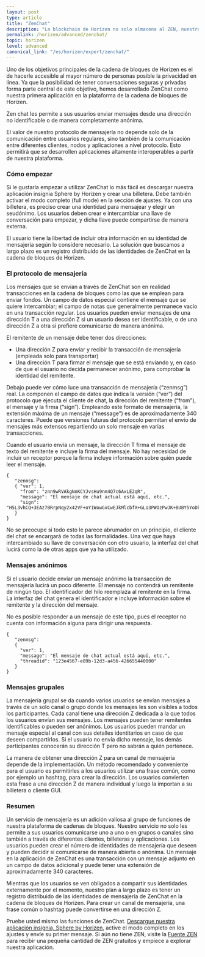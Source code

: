 ```yaml
---
layout: post
type: article
title: "ZenChat"
description: "La blockchain de Horizen no solo almacena al ZEN, nuestra criptomoneda, sino también nuestra multifacética aplicación, ZenChat"
permalink: /horizen/advanced/zenchat/
topic: horizen
level: advanced
canonical_link: "/es/horizen/expert/zenchat/"
---
```


Uno de los objetivos principales de la cadena de bloques de Horizen es el de hacerle accesible al mayor número de personas posible la privacidad en línea. Ya que la posibilidad de tener conversaciones seguras y privadas forma parte central de este objetivo, hemos desarrollado ZenChat como nuestra primera aplicación en la plataforma de la cadena de bloques de Horizen.

Zen chat les permite a sus usuarios enviar mensajes desde una dirección no identificable o de manera completamente anónima.

El valor de nuestro protocolo de mensajería no depende solo de la comunicación entre usuarios regulares, sino también de la comunicación entre diferentes clientes, nodos y aplicaciones a nivel protocolo. Esto permitirá que se desarrollen aplicaciones altamente interoperables a partir de nuestra plataforma.

### Cómo empezar

Si le gustaría empezar a utilizar ZenChat lo más fácil es descargar nuestra aplicación insignia Sphere by Horizen y crear una billetera. Debe también activar el modo completo (full mode) en la sección de ajustes. Ya con una billetera, es preciso crear una identidad para mensajear y elegir un seudónimo. Los usuarios deben crear e intercambiar una llave de conversación para empezar, y dicha llave puede compartirse de manera externa.

El usuario tiene la libertad de incluir otra información en su identidad de mensajería según lo considere necesario. La solución que buscamos a largo plazo es un registro distribuido de las identidades de ZenChat en la cadena de bloques de Horizen.

### El protocolo de mensajería

Los mensajes que se envían a través de ZenChat son en realidad transacciones en la cadena de bloques como las que se emplean para enviar fondos. Un campo de datos especial contiene el mensaje que se quiere intercambiar; el campo de notas que generalmente permanece vacío en una transacción regular. Los usuarios pueden enviar mensajes de una dirección T a una dirección Z si un usuario desea ser identificable, o de una dirección Z a otra si prefiere comunicarse de manera anónima.

El remitente de un mensaje debe tener dos direcciones:

 - Una dirección Z para enviar y recibir la transacción de mensajería (empleada solo para transportar)
 - Una dirección T para firmar el mensaje que se está enviando y, en caso de que el usuario no decida permanecer anónimo, para comprobar la identidad del remitente.

Debajo puede ver cómo luce una transacción de mensajería (“zenmsg”) real. La componen el campo de datos que indica la versión (“ver”) del protocolo que ejecuta el cliente de chat, la dirección del remitente (“from”), el mensaje y la firma (“sign”). Empleando este formato de mensajería, la extensión máxima de un mensaje (“message”) es de aproximadamente 340 caracteres. Puede que versiones futuras del protocolo permitan el envío de mensajes más extensos repartiendo un solo mensaje en varias transacciones.

Cuando el usuario envía un mensaje, la dirección T firma el mensaje de texto del remitente e incluye la firma del mensaje. No hay necesidad de incluir un receptor porque la firma incluye información sobre quién puede leer el mensaje.

```
{
   "zenmsg":
   { "ver": 1,
     "from": "znn9wRVAkgNnKCYJvsHu9nm4Q7c6AxLE2qR",
     "message": "El mensaje de chat actual está aquí, etc.", 
     "sign": "H5L3vhCQ+3EAz7BRrpNqy2x42VF+oY1WowGxCwEJkMlcbfX+GLU3PWOzPwJK+BUBY5YoDk/hAkF4GwtqyWWOngI="
   }
}
```

No se preocupe si todo esto le parece abrumador en un principio, el cliente del chat se encargará de todas las formalidades. Una vez que haya intercambiado su llave de conversación con otro usuario, la interfaz del chat lucirá como la de otras apps que ya ha utilizado.

### Mensajes anónimos

Si el usuario decide enviar un mensaje anónimo la transacción de mensajería lucirá un poco diferente. El mensaje no contendrá un remitente de ningún tipo. El identificador del hilo reemplaza al remitente en la firma. La interfaz del chat genera el identificador e incluye información sobre el remitente y la dirección del mensaje.

No es posible responder a un mensaje de este tipo, pues el receptor no cuenta con información alguna para dirigir una respuesta.

```
{
   "zenmsg":
   { 
     "ver": 1,
     "message": "El mensaje de chat actual está aquí, etc.", 
     "threadid": "123e4567-e89b-12d3-a456-426655440000"
   }
}
```

### Mensajes grupales

La mensajería grupal se da cuando varios usuarios se envían mensajes a través de un solo canal o grupo donde los mensajes les son visibles a todos los participantes. Cada canal tiene una dirección Z dedicada a la que todos los usuarios envían sus mensajes. Los mensajes pueden tener remitentes identificables o pueden ser anónimos. Los usuarios pueden mandar un mensaje especial al canal con sus detalles identitarios en caso de que deseen compartirlos. Si el usuario no envía dicho mensaje, los demás participantes conocerán su dirección T pero no sabrán a quién pertenece.

La manera de obtener una dirección Z para un canal de mensajería depende de la implementación. Un método recomendado y conveniente para el usuario es permitirles a los usuarios utilizar una frase común, como por ejemplo un hashtag, para crear la dirección. Los usuarios convierten esta frase a una dirección Z de manera individual y luego la importan a su billetera o cliente GUI.

### Resumen

Un servicio de mensajería es un adición valiosa al grupo de funciones de nuestra plataforma de cadenas de bloques. Nuestro servicio no solo les permite a sus usuarios comunicarse uno a uno o en grupos o canales sino también a través de diferentes clientes, billeteras y aplicaciones. Los usuarios pueden crear el número de identidades de mensajería que deseen y pueden decidir si comunicarse de manera abierta o anónima. Un mensaje en la aplicación de ZenChat es una transacción con un mensaje adjunto en un campo de datos adicional y puede tener una extensión de aproximadamente 340 caracteres.

Mientras que los usuarios se ven obligados a compartir sus identidades externamente por el momento, nuestro plan a largo plazo es tener un registro distribuido de las identidades de mensajería de ZenChat en la cadena de bloques de Horizen. Para crear un canal de mensajería, una frase común o hashtag puede convertirse en una dirección Z.

Pruebe usted mismo las funciones de ZenChat. [Descargue nuestra aplicación insignia, Sphere by Horizen](https://www.horizen.global/spherebyhorizen/), active el modo completo en los ajustes y envíe su primer mensaje. Si aún no tiene ZEN, visite la [Fuente ZEN](https://getzen.cash/) para recibir una pequeña cantidad de ZEN gratuitos y empiece a explorar nuestra aplicación.
